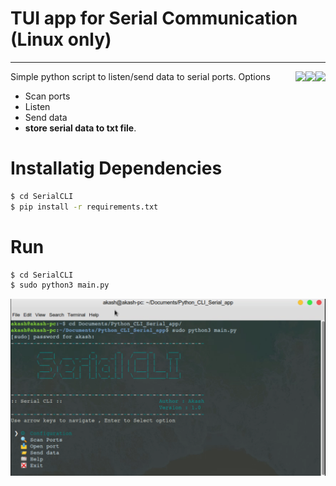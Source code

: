# TUI app for Serial Communication (Linux only)
<hr>

<a href="https://github.com/Akash97p/Python_CLI_Serial_app">
<img align="right" src="https://img.shields.io/badge/Version-1.0-informational?style=flat&color=green" >
</a>

<a href="https://github.com/Akash97p/Python_CLI_Serial_app">
<img align="right" src="https://img.shields.io/badge/Python-3.7-informational?style=flat&logo=python&logoColor=white&color=yellow">
</a>

<a href="https://github.com/Akash97p/Python_CLI_Serial_app">
<img align="right" src="https://img.shields.io/badge/Platform-linux-informational?style=flat&logo=linux&logoColor=white&color=yellow">
</a>

Simple python script to listen/send data to serial ports.
Options
* Scan ports  
* Listen
* Send data
* **store serial data to txt file**.

# Installatig Dependencies

```sh
$ cd SerialCLI
$ pip install -r requirements.txt
```

# Run

```sh
$ cd SerialCLI
$ sudo python3 main.py
```

<a href="https://github.com/Akash97p/Python_CLI_Serial_app">
<img src="/images/app.png">
</a>
